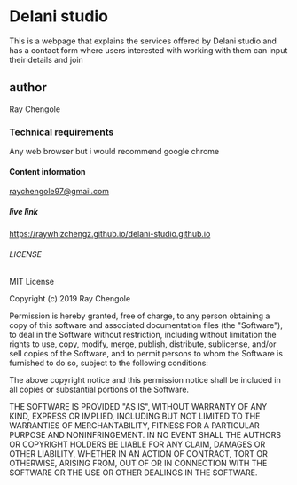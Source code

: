 # Delani studio
 This is a webpage that explains the services offered by Delani studio and has a contact form where users interested with working with them can input their details and join
 ## author
 Ray Chengole
 ### Technical requirements
 Any web browser but i would recommend google chrome
 #### Content information
 raychengole97@gmail.com
 ##### live link
 https://raywhizchengz.github.io/delani-studio.github.io
 ###### LICENSE
 MIT License

Copyright (c) 2019 Ray Chengole

Permission is hereby granted, free of charge, to any person obtaining a copy
of this software and associated documentation files (the "Software"), to deal
in the Software without restriction, including without limitation the rights
to use, copy, modify, merge, publish, distribute, sublicense, and/or sell
copies of the Software, and to permit persons to whom the Software is
furnished to do so, subject to the following conditions:

The above copyright notice and this permission notice shall be included in all
copies or substantial portions of the Software.

THE SOFTWARE IS PROVIDED "AS IS", WITHOUT WARRANTY OF ANY KIND, EXPRESS OR
IMPLIED, INCLUDING BUT NOT LIMITED TO THE WARRANTIES OF MERCHANTABILITY,
FITNESS FOR A PARTICULAR PURPOSE AND NONINFRINGEMENT. IN NO EVENT SHALL THE
AUTHORS OR COPYRIGHT HOLDERS BE LIABLE FOR ANY CLAIM, DAMAGES OR OTHER
LIABILITY, WHETHER IN AN ACTION OF CONTRACT, TORT OR OTHERWISE, ARISING FROM,
OUT OF OR IN CONNECTION WITH THE SOFTWARE OR THE USE OR OTHER DEALINGS IN THE
SOFTWARE.
 
